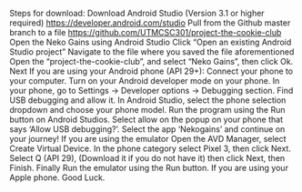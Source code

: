 Steps for download:
Download Android Studio (Version 3.1 or higher required)
https://developer.android.com/studio
Pull from the Github master branch to a file
https://github.com/UTMCSC301/project-the-cookie-club
Open the Neko Gains using Android Studio
Click “Open an existing Android Studio project”
Navigate to the file where you saved the file aforementioned
Open the “project-the-cookie-club”, and select “Neko Gains”, then click Ok.
Next
If you are using your Android phone (API 29+):
Connect your phone to your computer.
Turn on your Android developer mode on your phone.
In your phone, go to Settings -> Developer options -> Debugging section. Find USB debugging and allow it.
In Android Studio, select the phone selection dropdown and choose your phone model.
Run the program using the Run button on Android Studios.
Select allow on the popup on your phone that says ‘Allow USB debugging?’.
Select the app ‘Nekogains’ and continue on your journey!
If you are using the emulator
Open the AVD Manager, select Create Virtual Device.
In the phone category select Pixel 3, then click Next.
Select Q (API 29), (Download it if you do not have it) then click Next, then Finish.
Finally Run the emulator using the Run button.
If you are using your Apple phone.
Good Luck.
